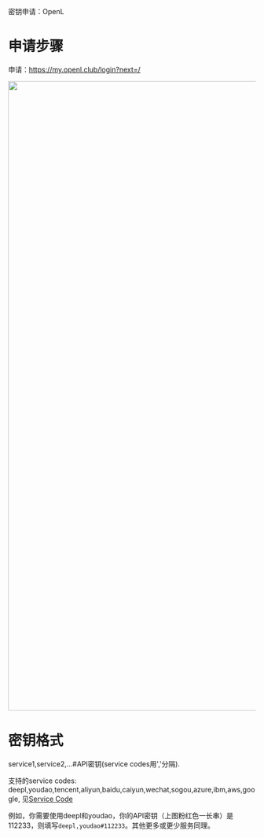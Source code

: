 密钥申请：OpenL

# 申请步骤

申请：https://my.openl.club/login?next=/

<img src="https://cdn.nlark.com/yuque/0/2022/png/32594373/1664880800951-2e53cbd2-e2d2-416a-b770-bd935d035f5d.png" width="1280" id="u089ea327" class="ne-image">

# 密钥格式

service1,service2,...#API密钥(service codes用','分隔).

支持的service codes: deepl,youdao,tencent,aliyun,baidu,caiyun,wechat,sogou,azure,ibm,aws,google, 见[Service Code](https://docs.openl.club/#/API/format?id=%e7%bf%bb%e8%af%91%e6%9c%8d%e5%8a%a1%e4%bb%a3%e7%a0%81%e5%90%8d)

例如，你需要使用deepl和youdao，你的API密钥（上图粉红色一长串）是112233，则填写`deepl,youdao#112233`。其他更多或更少服务同理。